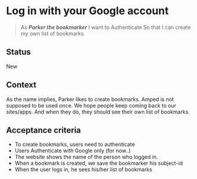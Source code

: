 # Log in with your Google account

> As ***Parker the bookmarker***
> I want to Authenticate
> So that I can create my own list of bookmarks

## Status
New

## Context
As the name implies, Parker likes to create bookmarks. Amped is not supposed to be used once. We hope people keep coming back to our sites/apps. And when they do, they should see their own list of bookmarks.

## Acceptance criteria
* To create bookmarks, users need to authenticate
* Users Authenticate with Google only (for now..)
* The website shows the name of the person who logged in.
* When a bookmark is created, we save the bookmarker his subject-id
* When the user logs in, he sees his/her list of bookmarks
